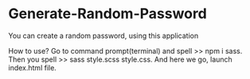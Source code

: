 # Generate-Random-Password
You can create a random password, using this application

How to use?
Go to command prompt(terminal) and spell >> npm i sass. Then you spell >> sass style.scss style.css. And here we go, launch index.html file.

